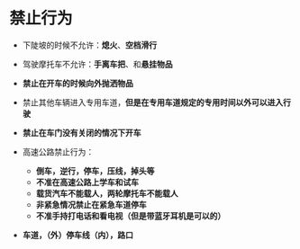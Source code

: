 # 禁止行为

+ 下陡坡的时候不允许：**熄火**、**空档滑行**
+ 驾驶摩托车不允许：**手离车把**、和**悬挂物品**
+ **禁止在开车的时候向外抛洒物品**
+ 禁止其他车辆进入专用车道，**但是在专用车道规定的专用时间以外可以进入行驶**
+ **禁止在车门没有关闭的情况下开车**


+ 高速公路禁止行为：
	+ **倒车，逆行，停车，压线，掉头等**
	+ **不准在高速公路上学车和试车**
	+ **载货汽车不能载人，两轮摩托车不能载人**
	+ **非紧急情况禁止在紧急车道停车**
	+ **不准手持打电话和看电视（但是带蓝牙耳机是可以的）**

+ **车道，（外）停车线（内），路口**